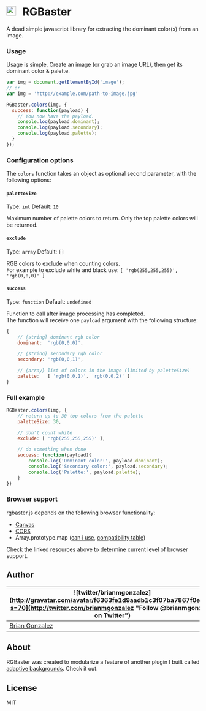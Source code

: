 # <img src="https://rawgithub.com/briangonzalez/rgbaster.js/master/demo/baster.svg" width=25 style="margin-right: 10px"> RGBaster

A dead simple javascript library for extracting the dominant color(s) from an image.

### Usage

Usage is simple. Create an image (or grab an image URL), then get its dominant color & palette.

```javascript
var img = document.getElementById('image');
// or
var img = 'http://example.com/path-to-image.jpg'

RGBaster.colors(img, {
  success: function(payload) {
    // You now have the payload.
    console.log(payload.dominant);
    console.log(payload.secondary);
    console.log(payload.palette);
  }
});
```


### Configuration options

The `colors` function takes an object as optional second parameter, with the following options:

#### `paletteSize`
Type: `int`
Default: `10`

Maximum number of palette colors to return. Only the top palette colors will be returned.

#### `exclude`
Type: `array`
Default: `[]`

RGB colors to exclude when counting colors.<br>
For example to exclude white and black use: `[ 'rgb(255,255,255)', 'rgb(0,0,0)' ]`

#### `success`
Type: `function`
Default: `undefined`

Function to call after image processing has completed.<br>The function will receive one `payload` argument with the following structure:

```javascript
{
    // {string} dominant rgb color
    dominant:  'rgb(0,0,0)',

    // {string} secondary rgb color
    secondary: 'rgb(0,0,1)',

    // {array} list of colors in the image (limited by paletteSize)
    palette:   [ 'rgb(0,0,1)', 'rgb(0,0,2)' ]
}
```

### Full example

```javascript
RGBaster.colors(img, {
    // return up to 30 top colors from the palette
    paletteSize: 30,

    // don't count white
    exclude: [ 'rgb(255,255,255)' ],

    // do something when done
    success: function(payload){
        console.log('Dominant color:', payload.dominant);
        console.log('Secondary color:', payload.secondary);
        console.log('Palette:', payload.palette);
    }
})
```

### Browser support

rgbaster.js depends on the following browser functionality:

* [Canvas](http://caniuse.com/#feat=canvas)
* [CORS](http://caniuse.com/#feat=cors)
* Array.prototype.map ([can i use](http://caniuse.com/#feat=es5), [compatibility table](http://kangax.github.io/es5-compat-table/#Array.prototype.map))

Check the linked resources above to determine current level of browser support.


Author
-------
| ![twitter/brianmgonzalez](http://gravatar.com/avatar/f6363fe1d9aadb1c3f07ba7867f0e854?s=70](http://twitter.com/brianmgonzalez "Follow @brianmgonzalez on Twitter") |
|---|
| [Brian Gonzalez](http://briangonzalez.org) |

About
-----
RGBaster was created to modularize a feature of another plugin I built called [adaptive backgrounds](http://briangonzalez.github.io/jquery.adaptive-backgrounds.js/). Check it out.

License
-------
MIT
